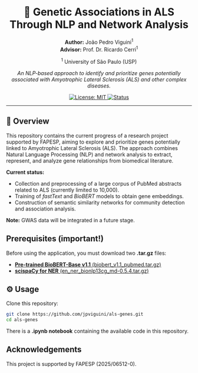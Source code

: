<h1 align="center">🧬 Genetic Associations in ALS Through NLP and Network Analysis</h1>

<p align="center">
  <b>Author:</b> João Pedro Viguini<sup>1</sup><br>
  <b>Advisor:</b> Prof. Dr. Ricardo Cerri<sup>1</sup>
</p>
<p align="center">
  <sup>1</sup> University of São Paulo (USP)
</p>





<p align="center">
  <em>An NLP-based approach to identify and prioritize genes potentially associated with Amyotrophic Lateral Sclerosis (ALS) and other complex diseases.</em>
</p>

<p align="center">
  <a href="#license">
    <img src="https://img.shields.io/badge/License-MIT-blue.svg" alt="License: MIT">
  </a>
  <a href="#status">
    <img src="https://img.shields.io/badge/status-work%20in%20progress-orange" alt="Status">
  </a>
</p>


---


## 📝 Overview
This repository contains the current progress of a research project supported by FAPESP, aiming to explore and prioritize genes potentially linked to Amyotrophic Lateral Sclerosis (ALS). The approach combines Natural Language Processing (NLP) and network analysis to extract, represent, and analyze gene relationships from biomedical literature.  

**Current status:**  
- Collection and preprocessing of a large corpus of PubMed abstracts related to ALS (currently limited to 10,000).
- Training of _fastText_ and _BioBERT_ models to obtain gene embeddings.  
- Construction of semantic similarity networks for community detection and association analysis.  

**Note:** GWAS data will be integrated in a future stage.

## Prerequisites (**important!**)
Before using the application, you must download two **.tar.gz** files:
- [**Pre-trained BioBERT-Base v1.1** (biobert_v1.1_pubmed.tar.gz)](https://github.com/naver/biobert-pretrained?tab=readme-ov-file)  
- [**scispaCy for NER** (en_ner_bionlp13cg_md-0.5.4.tar.gz)](https://allenai.github.io/scispacy/)




## ⚙️ Usage
Clone this repository:
   ```bash
   git clone https://github.com/jpviguini/als-genes.git
   cd als-genes
   ```

There is a **.ipynb notebook** containing the available code in this repository.


## Acknowledgements
This project is supported by FAPESP (2025/06512-0).








